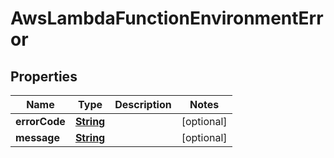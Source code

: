 

# AwsLambdaFunctionEnvironmentError


## Properties

| Name | Type | Description | Notes |
|------------ | ------------- | ------------- | -------------|
|**errorCode** | [**String**](String.md) |  |  [optional] |
|**message** | [**String**](String.md) |  |  [optional] |



